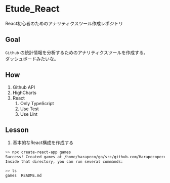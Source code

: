 # Etude_React
React初心者のためのアナリティクスツール作成レポジトリ

## Goal

`Github` の統計情報を分析するためのアナリティクスツールを作成する。  
ダッシュボードみたいな。

## How

1. Github API
2. HighCharts 
3. React
   1. Only TypeScript
   2. Use Test
   3. Use Lint

## Lesson

1. 基本的なReact構成を作成する
```bash
>> npx create-react-app games
Success! Created games at /home/harapeco/go/src/github.com/Harapecopecopeco/Etude_React/games
Inside that directory, you can run several commands:

>> ls
games  README.md

```